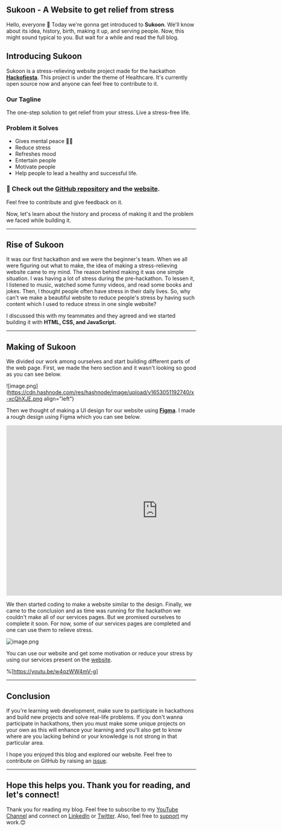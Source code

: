 ## Sukoon - A Website to get relief from stress

Hello, everyone 👋
Today we're gonna get introduced to **Sukoon**. We'll know about its idea, history, birth, making it up, and serving people. Now, this might sound typical to you. But wait for a while and read the full blog.

##  Introducing Sukoon
Sukoon is a stress-relieving website project made for the hackathon [**Hackofiesta**](https://hack.iiitl.ac.in/). This project is under the theme of Healthcare. It's currently open source now and anyone can feel free to contribute to it.

### Our Tagline
The one-step solution to get relief from your stress. Live a stress-free life.

### Problem it Solves
- Gives mental peace 🧘‍♀️
- Reduce stress
- Refreshes mood
- Entertain people
- Motivate people
- Help people to lead a healthy and successful life.

### 💼 Check out the [GitHub repository](https://github.com/Susmita-Dey/Sukoon) and the [website](https://sukoon-stress-free.netlify.app/).
Feel free to contribute and give feedback on it.

Now, let's learn about the history and process of making it and the problem we faced while building it.

---

## Rise of Sukoon
It was our first hackathon and we were the beginner's team. When we all were figuring out what to make, the idea of making a stress-relieving website came to my mind. The reason behind making it was one simple situation. I was having a lot of stress during the pre-hackathon. To lessen it, I listened to music, watched some funny videos, and read some books and jokes. Then, I thought people often have stress in their daily lives. So, why can't we make a beautiful website to reduce people's stress by having such content which I used to reduce stress in one single website?

I discussed this with my teammates and they agreed and we started building it with **HTML, CSS, and JavaScript.**

---

## Making of Sukoon
We divided our work among ourselves and start building different parts of the web page. First, we made the hero section and it wasn't looking so good as you can see below.

![image.png](https://cdn.hashnode.com/res/hashnode/image/upload/v1653051192740/x-xcQhXJE.png align="left")

Then we thought of making a UI design for our website using [**Figma**](https://www.figma.com/).
I made a rough design using Figma which you can see below.

<iframe style="border: 1px solid rgba(0, 0, 0, 0.1);" width="800" height="450" src="https://www.figma.com/embed?embed_host=share&url=https%3A%2F%2Fwww.figma.com%2Ffile%2FszHsU8Xgra9jFsohALYAXi%2FSukoon%3Fnode-id%3D0%253A1" allowfullscreen></iframe>

We then started coding to make a website similar to the design. Finally, we came to the conclusion and as time was running for the hackathon we couldn't make all of our services pages. But we promised ourselves to complete it soon. For now, some of our services pages are completed and one can use them to relieve stress.

![image.png](https://user-images.githubusercontent.com/79099734/164956203-bde29c84-d92e-4442-ae89-ed757dc61e78.png)

You can use our website and get some motivation or reduce your stress by using our services present on the [website](https://sukoon-stress-free.netlify.app/).

%[https://youtu.be/w4qzWW4mV-g]

---

## Conclusion
If you're learning web development, make sure to participate in hackathons and build new projects and solve real-life problems. If you don't wanna participate in hackathons, then you must make some unique projects on your own as this will enhance your learning and you'll also get to know where are you lacking behind or your knowledge is not strong in that particular area.

I hope you enjoyed this blog and explored our website. Feel free to contribute on GitHub by raising an [issue](https://github.com/Susmita-Dey/Sukoon/issues).

---

## Hope this helps you. Thank you for reading, and let's connect!
Thank you for reading my blog. Feel free to subscribe to my [YouTube Channel](https://www.youtube.com/channel/UCsuzc8lqAbgUYo4yzpjtfSw) and connect on [LinkedIn](https://www.linkedin.com/in/susmita-dey-15a15a210/) or [Twitter](https://twitter.com/its_SusmitaDey).
Also, feel free to [support](https://www.buymeacoffee.com/susmitadey) my work.😊